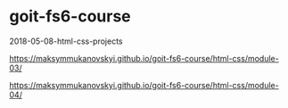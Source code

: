 # goit-fs6-course
2018-05-08-html-css-projects
<!---link for static files------>
<!--home-work-module-03-->
https://maksymmukanovskyi.github.io/goit-fs6-course/html-css/module-03/
<!--home-work-module-04-->
https://maksymmukanovskyi.github.io/goit-fs6-course/html-css/module-04/

